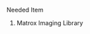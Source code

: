 Needed Item
1. Matrox Imaging Library 

<!---
Tobilee1011/Tobilee1011 is a ✨ special ✨ repository because its `README.md` (this file) appears on your GitHub profile.
You can click the Preview link to take a look at your changes.
--->
